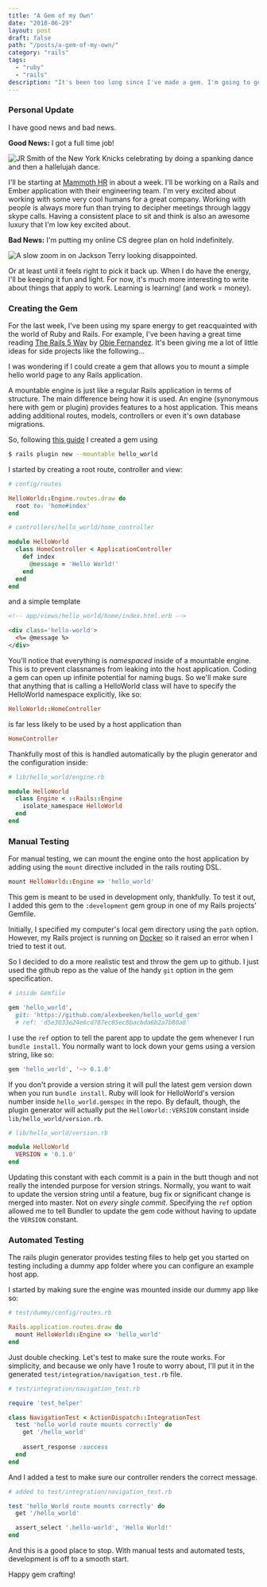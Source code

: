 ```yaml
---
title: "A Gem of my Own"
date: "2018-06-29"
layout: post
draft: false
path: "/posts/a-gem-of-my-own/"
category: "rails"
tags:
  - "ruby"
  - "rails"
description: "It's been too long since I've made a gem. I'm going to get some more practice by setting up a simple gem and get it ready for the TDD."
---
```


### Personal Update

I have good news and bad news. 

**Good News:** I got a full time job!

<img src='https://media.giphy.com/media/CwAlFqwEGreoM/giphy.gif' style='max-width: 100%' alt='JR Smith of the New York Knicks celebrating by doing a spanking dance and then a hallelujah dance.'>
</img>

I'll be starting at [Mammoth HR](https://www.mammothhr.com) in about a week. I'll be working on a Rails and Ember application with their engineering team. I'm very excited about working with some very cool humans for a great company. Working with people is always more fun than trying to decipher meetings through laggy skype calls. Having a consistent place to sit and think is also an awesome luxury that I'm low key excited about.

**Bad News:** I'm putting my online CS degree plan on hold indefinitely.

<img src='https://media.giphy.com/media/tEG1nF1v7AL8A/giphy.gif' style='max-width: 100%' alt='A slow zoom in on Jackson Terry looking disappointed.'>
</img>

Or at least until it feels right to pick it back up. When I do have the energy, I'll be keeping it fun and light. For now, it's much more interesting to write about things that apply to work. Learning is learning! (and work = money).

### Creating the Gem

For the last week, I've been using my spare energy to get reacquainted with the world of Ruby and Rails. For example, I've been having a great time reading [The Rails 5 Way](https://www.amazon.com/Rails-Way-Addison-Wesley-Professional-Ruby/dp/0134657675) by [Obie Fernandez](https://twitter.com/obie?ref_src=twsrc%5Egoogle%7Ctwcamp%5Eserp%7Ctwgr%5Eauthor). It's been giving me a lot of little ideas for side projects like the following...

I was wondering if I could create a gem that allows you to mount a simple hello world page to any Rails application. 

A mountable engine is just like a regular Rails application in terms of structure. The main difference being how it is used. An engine (synonymous here with gem or plugin) provides features to a host application. This means adding additional routes, models, controllers or even it's own database migrations.

So, following [this guide](http://guides.rubyonrails.org/engines.html) I created a gem using 
```bash
$ rails plugin new --mountable hello_world
```

I started by creating a root route, controller and view:

```ruby
# config/routes

HelloWorld::Engine.routes.draw do
  root to: 'home#index'
end

# controllers/hello_world/home_controller

module HelloWorld
  class HomeController < ApplicationController
    def index
      @message = 'Hello World!'
    end
  end
end
```

and a simple template

```html
<!-- app/views/hello_world/home/index.html.erb -->

<div class='hello-world'>
  <%= @message %>
</div>
```

You'll notice that everything is *namespaced* inside of a mountable engine. This is to prevent classnames from leaking into the host application. Coding a gem can open up infinite potential for naming bugs. So we'll make sure that anything that is calling a HelloWorld class will have to specify the HelloWorld namespace explicitly, like so:

```ruby
HelloWorld::HomeController
```

is far less likely to be used by a host application than

```ruby
HomeController
```

Thankfully most of this is handled automatically by the plugin generator and the configuration inside:

```ruby
# lib/hello_world/engine.rb

module HelloWorld
  class Engine < ::Rails::Engine
    isolate_namespace HelloWorld
  end
end
```

### Manual Testing

For manual testing, we can mount the engine onto the host application by adding using the `mount` directive included in the rails routing DSL.

```ruby
mount HelloWorld::Engine => 'hello_world'
```

This gem is meant to be used in development only, thankfully. To test it out, I added this gem to the `:development` gem group in one of my Rails projects' Gemfile.

Initially, I specified my computer's local gem directory using the `path` option. However, my Rails project is running on [Docker](https://www.docker.com/) so it raised an error when I tried to test it out.

So I decided to do a more realistic test and throw the gem up to github. I just used the github repo as the value of the handy `git` option in the gem specification.

```ruby
# inside Gemfile

gem 'hello_world', 
  git: 'https://github.com/alexbeeken/hello_world_gem'
  # ref: 'd5e3033e24e6cd787ec05ec8bacbda6b2a7b80a8'
```

I use the `ref` option to tell the parent app to update the gem whenever I run `bundle install`. You normally want to lock down your gems using a version string, like so:

```ruby
gem 'hello_world', '~> 0.1.0'
```

If you don't provide a version string it will pull the latest gem version down when you run `bundle install`. Ruby will look for HelloWorld's version number inside `hello_world.gemspec` in the repo. By default, though, the plugin generator will actually put the `HelloWorld::VERSION` constant inside `lib/hello_world/version.rb`.

```ruby
# lib/hello_world/version.rb

module HelloWorld
  VERSION = '0.1.0'
end
```

Updating this constant with each commit is a pain in the butt though and not really the intended purpose for version strings. Normally, you want to wait to update the version string until a feature, bug fix or significant change is merged into master. Not on *every single commit*. Specifying the `ref` option allowed me to tell Bundler to update the gem code without having to update the `VERSION` constant.

### Automated Testing

The rails plugin generator provides testing files to help get you started on testing including a dummy app folder where you can configure an example host app.

I started by making sure the engine was mounted inside our dummy app like so:

```ruby
# test/dummy/config/routes.rb

Rails.application.routes.draw do
  mount HelloWorld::Engine => 'hello_world'
end
```

Just double checking. Let's test to make sure the route works. For simplicity, and because we only have 1 route to worry about, I'll put it in the generated `test/integration/navigation_test.rb` file.

```ruby
# test/integration/navigation_test.rb

require 'test_helper'

class NavigationTest < ActionDispatch::IntegrationTest
  test 'hello_world route mounts correctly' do
    get '/hello_world'
    
    assert_response :success
  end
end
```

And I added a test to make sure our controller renders the correct message.

```ruby
# added to test/integration/navigation_test.rb

test 'hello_World route mounts correctly' do
  get '/hello_world'

  assert_select '.hello-world', 'Hello World!'
end
```

And this is a good place to stop. With manual tests and automated tests, development is off to a smooth start.

Happy gem crafting!
